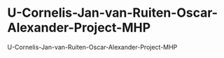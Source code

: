 # U-Cornelis-Jan-van-Ruiten-Oscar-Alexander-Project-MHP
U-Cornelis-Jan-van-Ruiten-Oscar-Alexander-Project-MHP
